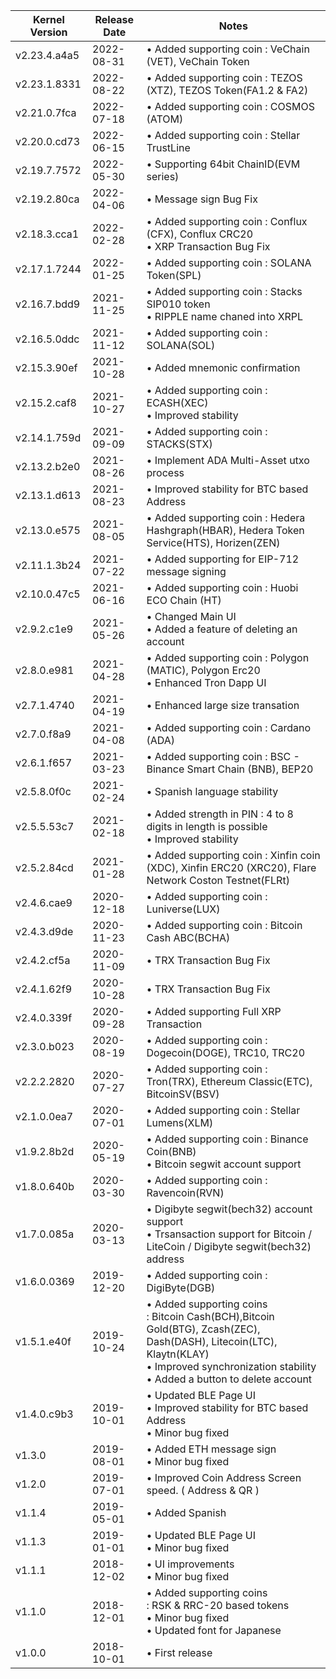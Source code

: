|Kernel Version|Release Date|Notes|
|----|----|------|
|v2.23.4.a4a5|2022-08-31|• Added supporting coin : VeChain (VET), VeChain Token |
|v2.23.1.8331|2022-08-22|• Added supporting coin : TEZOS (XTZ), TEZOS Token(FA1.2 & FA2) |
|v2.21.0.7fca|2022-07-18|• Added supporting coin : COSMOS (ATOM) |
|v2.20.0.cd73|2022-06-15|• Added supporting coin : Stellar TrustLine |
|v2.19.7.7572|2022-05-30|• Supporting 64bit ChainID(EVM series) |
|v2.19.2.80ca|2022-04-06|• Message sign Bug Fix |
|v2.18.3.cca1|2022-02-28|• Added supporting coin : Conflux (CFX), Conflux CRC20<br>• XRP Transaction Bug Fix  |
|v2.17.1.7244|2022-01-25|• Added supporting coin : SOLANA Token(SPL) |
|v2.16.7.bdd9|2021-11-25|• Added supporting coin : Stacks SIP010 token<br>• RIPPLE name chaned into XRPL |
|v2.16.5.0ddc|2021-11-12|• Added supporting coin : SOLANA(SOL) |
|v2.15.3.90ef|2021-10-28|• Added mnemonic confirmation |
|v2.15.2.caf8|2021-10-27|• Added supporting coin : ECASH(XEC)<br>• Improved stability |
|v2.14.1.759d|2021-09-09|• Added supporting coin : STACKS(STX) |
|v2.13.2.b2e0|2021-08-26|• Implement ADA Multi-Asset utxo process |
|v2.13.1.d613|2021-08-23|• Improved stability for BTC based Address |
|v2.13.0.e575|2021-08-05|• Added supporting coin : Hedera Hashgraph(HBAR), Hedera Token Service(HTS), Horizen(ZEN) |
|v2.11.1.3b24|2021-07-22|• Added supporting for EIP-712 message signing|
|v2.10.0.47c5|2021-06-16|• Added supporting coin : Huobi ECO Chain (HT)|
|v2.9.2.c1e9|2021-05-26|• Changed Main UI<br>• Added a feature of deleting an account |
|v2.8.0.e981|2021-04-28|• Added supporting coin : Polygon (MATIC), Polygon Erc20<br>• Enhanced Tron Dapp UI |
|v2.7.1.4740|2021-04-19|• Enhanced large size transation |
|v2.7.0.f8a9|2021-04-08|• Added supporting coin : Cardano (ADA) |
|v2.6.1.f657|2021-03-23|• Added supporting coin : BSC - Binance Smart Chain (BNB), BEP20 |
|v2.5.8.0f0c|2021-02-24|• Spanish language stability |
|v2.5.5.53c7|2021-02-18|• Added strength in PIN : 4 to 8 digits in length is possible <br>• Improved stability |
|v2.5.2.84cd|2021-01-28|• Added supporting coin : Xinfin coin (XDC), Xinfin ERC20 (XRC20), Flare Network Coston Testnet(FLRt) |
|v2.4.6.cae9|2020-12-18|• Added supporting coin : Luniverse(LUX) |
|v2.4.3.d9de|2020-11-23|• Added supporting coin : Bitcoin Cash ABC(BCHA) |
|v2.4.2.cf5a|2020-11-09|• TRX Transaction Bug Fix |
|v2.4.1.62f9|2020-10-28|• TRX Transaction Bug Fix |
|v2.4.0.339f|2020-09-28|• Added supporting Full XRP Transaction |
|v2.3.0.b023|2020-08-19|• Added supporting coin : Dogecoin(DOGE), TRC10, TRC20 |
|v2.2.2.2820|2020-07-27|• Added supporting coin : Tron(TRX), Ethereum Classic(ETC), BitcoinSV(BSV) |
|v2.1.0.0ea7|2020-07-01|• Added supporting coin : Stellar Lumens(XLM) |
|v1.9.2.8b2d|2020-05-19|• Added supporting coin : Binance Coin(BNB) <br>• Bitcoin segwit account support |
|v1.8.0.640b|2020-03-30|• Added supporting coin : Ravencoin(RVN) |
|v1.7.0.085a|2020-03-13|• Digibyte segwit(bech32) account support <br>• Trsansaction support for Bitcoin / LiteCoin / Digibyte segwit(bech32) address|
|v1.6.0.0369|2019-12-20|• Added supporting coin : DigiByte(DGB)|
|v1.5.1.e40f|2019-10-24|• Added supporting coins<br>: Bitcoin Cash(BCH),Bitcoin Gold(BTG), Zcash(ZEC), Dash(DASH), Litecoin(LTC), Klaytn(KLAY)<br>• Improved synchronization stability<br>• Added a button to delete account|
|v1.4.0.c9b3|2019-10-01|• Updated BLE Page UI<br>• Improved stability for BTC based Address<br>• Minor bug fixed|
|v1.3.0|2019-08-01|• Added ETH message sign<br>• Minor bug fixed|
|v1.2.0|2019-07-01|• Improved Coin Address Screen speed. ( Address & QR )|
|v1.1.4|2019-05-01|• Added Spanish|
|v1.1.3|2019-01-01|• Updated BLE Page UI<br>• Minor bug fixed|
|v1.1.1|2018-12-02|• UI improvements<br>• Minor bug fixed|
|v1.1.0|2018-12-01|• Added supporting coins<br>: RSK & RRC-20 based tokens<br>• Minor bug fixed<br>• Updated font for Japanese|
|v1.0.0|2018-10-01|• First release|
